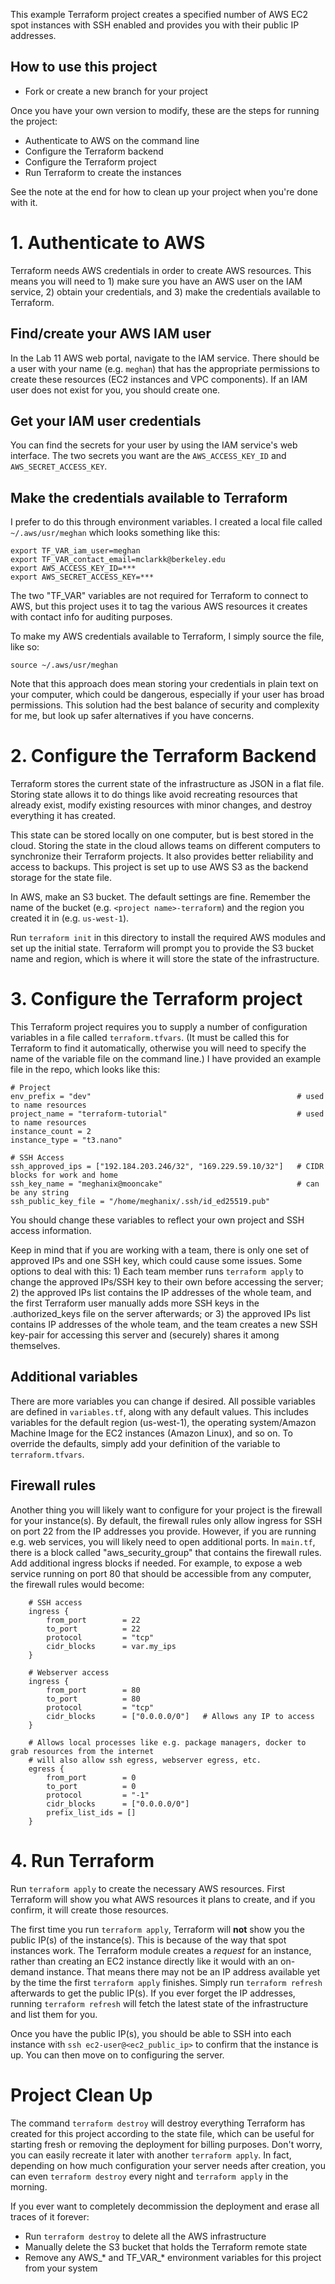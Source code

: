 
This example Terraform project creates a specified number of AWS EC2 spot instances with SSH enabled and provides you with their public IP addresses.

## How to use this project

* Fork or create a new branch for your project

Once you have your own version to modify, these are the steps for running the project:

* Authenticate to AWS on the command line
* Configure the Terraform backend
* Configure the Terraform project
* Run Terraform to create the instances

See the note at the end for how to clean up your project when you're done with it.

# 1. Authenticate to AWS

Terraform needs AWS credentials in order to create AWS resources. This means you will need to 1) make sure you have an AWS user on the IAM service, 2) obtain your credentials, and 3) make the credentials available to Terraform.

## Find/create your AWS IAM user

In the Lab 11 AWS web portal, navigate to the IAM service. There should be a user with your name (e.g. `meghan`) that has the appropriate permissions to create these resources (EC2 instances and VPC components). If an IAM user does not exist for you, you should create one.

## Get your IAM user credentials

You can find the secrets for your user by using the IAM service's web interface. The two secrets you want are the `AWS_ACCESS_KEY_ID` and `AWS_SECRET_ACCESS_KEY`.

## Make the credentials available to Terraform

I prefer to do this through environment variables. I created a local file called `~/.aws/usr/meghan` which looks something like this:

```
export TF_VAR_iam_user=meghan
export TF_VAR_contact_email=mclarkk@berkeley.edu
export AWS_ACCESS_KEY_ID=***
export AWS_SECRET_ACCESS_KEY=***
```

The two "TF_VAR" variables are not required for Terraform to connect to AWS, but this project uses it to tag the various AWS resources it creates with contact info for auditing purposes.

To make my AWS credentials available to Terraform, I simply source the file, like so:

`source ~/.aws/usr/meghan`

Note that this approach does mean storing your credentials in plain text on your computer, which could be dangerous, especially if your user has broad permissions. This solution had the best balance of security and complexity for me, but look up safer alternatives if you have concerns.

# 2. Configure the Terraform Backend

Terraform stores the current state of the infrastructure as JSON in a flat file. Storing state allows it to do things like avoid recreating resources that already exist, modify existing resources with minor changes, and destroy everything it has created.

This state can be stored locally on one computer, but is best stored in the cloud. Storing the state in the cloud allows teams on different computers to synchronize their Terraform projects. It also provides better reliability and access to backups. This project is set up to use AWS S3 as the backend storage for the state file.

In AWS, make an S3 bucket. The default settings are fine. Remember the name of the bucket (e.g. `<project name>-terraform`) and the region you created it in (e.g. `us-west-1`).

Run `terraform init` in this directory to install the required AWS modules and set up the initial state. Terraform will prompt you to provide the S3 bucket name and region, which is where it will store the state of the infrastructure.

# 3. Configure the Terraform project

This Terraform project requires you to supply a number of configuration variables in a file called `terraform.tfvars`. (It must be called this for Terraform to find it automatically, otherwise you will need to specify the name of the variable file on the command line.) I have provided an example file in the repo, which looks like this:

```
# Project
env_prefix = "dev"                                              # used to name resources
project_name = "terraform-tutorial"                             # used to name resources
instance_count = 2
instance_type = "t3.nano"

# SSH Access
ssh_approved_ips = ["192.184.203.246/32", "169.229.59.10/32"]   # CIDR blocks for work and home
ssh_key_name = "meghanix@mooncake"                              # can be any string
ssh_public_key_file = "/home/meghanix/.ssh/id_ed25519.pub"
```

You should change these variables to reflect your own project and SSH access information. 

Keep in mind that if you are working with a team, there is only one set of approved IPs and one SSH key, which could cause some issues. Some options to deal with this: 1) Each team member runs `terraform apply` to change the approved IPs/SSH key to their own before accessing the server; 2) the approved IPs list contains the IP addresses of the whole team, and the first Terraform user manually adds more SSH keys in the .authorized_keys file on the server afterwards; or 3) the approved IPs list contains IP addresses of the whole team, and the team creates a new SSH key-pair for accessing this server and (securely) shares it among themselves.

## Additional variables

There are more variables you can change if desired. All possible variables are defined in `variables.tf`, along with any default values. This includes variables for the default region (us-west-1), the operating system/Amazon Machine Image for the EC2 instances (Amazon Linux), and so on. To override the defaults, simply add your definition of the variable to `terraform.tfvars`.

## Firewall rules

Another thing you will likely want to configure for your project is the firewall for your instance(s). By default, the firewall rules only allow ingress for SSH on port 22 from the IP addresses you provide. However, if you are running e.g. web services, you will likely need to open additional ports. In `main.tf`, there is a block called "aws_security_group" that contains the firewall rules. Add additional ingress blocks if needed. For example, to expose a web service running on port 80 that should be accessible from any computer, the firewall rules would become:

```
    # SSH access
    ingress {
        from_port        = 22
        to_port          = 22
        protocol         = "tcp"
        cidr_blocks      = var.my_ips
    }

    # Webserver access
    ingress {
        from_port        = 80
        to_port          = 80
        protocol         = "tcp"
        cidr_blocks      = ["0.0.0.0/0"]   # Allows any IP to access
    }

    # Allows local processes like e.g. package managers, docker to grab resources from the internet
    # will also allow ssh egress, webserver egress, etc.
    egress {
        from_port        = 0
        to_port          = 0
        protocol         = "-1"
        cidr_blocks      = ["0.0.0.0/0"]
        prefix_list_ids = []
    }
```

# 4. Run Terraform

Run `terraform apply` to create the necessary AWS resources. First Terraform will show you what AWS resources it plans to create, and if you confirm, it will create those resources. 

The first time you run `terraform apply`, Terraform will **not** show you the public IP(s) of the instance(s). This is because of the way that spot instances work. The Terraform module creates a _request_ for an instance, rather than creating an EC2 instance directly like it would with an on-demand instance. That means there may not be an IP address available yet by the time the first `terraform apply` finishes. Simply run `terraform refresh` afterwards to get the public IP(s). If you ever forget the IP addresses, running `terraform refresh` will fetch the latest state of the infrastructure and list them for you.

Once you have the public IP(s), you should be able to SSH into each instance with `ssh ec2-user@<ec2_public_ip>` to confirm that the instance is up. You can then move on to configuring the server.

# Project Clean Up

The command `terraform destroy` will destroy everything Terraform has created for this project according to the state file, which can be useful for starting fresh or removing the deployment for billing purposes. Don't worry, you can easily recreate it later with another `terraform apply`. In fact, depending on how much configuration your server needs after creation, you can even `terraform destroy` every night and `terraform apply` in the morning.

If you ever want to completely decommission the deployment and erase all traces of it forever:

* Run `terraform destroy` to delete all the AWS infrastructure
* Manually delete the S3 bucket that holds the Terraform remote state
* Remove any AWS_\* and TF_VAR_\* environment variables for this project from your system